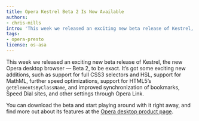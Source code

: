 ```yaml
---
title: Opera Kestrel Beta 2 Is Now Available
authors:
- chris-mills
intro: 'This week we released an exciting new beta release of Kestrel, the new Opera desktop browser - beta 2, to be exact.'
tags:
- opera-presto
license: os-asa
---
```


This week we released an exciting new beta release of Kestrel, the new Opera desktop browser — Beta 2, to be exact. It’s got some exciting new additions, such as support for full CSS3 selectors and HSL, support for MathML, further speed optimizations, support for HTML5’s `getElementsByClassName`, and improved synchronization of bookmarks, Speed Dial sites, and other settings through Opera Link.

You can download the beta and start playing around with it right away, and find more out about its features at the [Opera desktop product page][1].

[1]: https://www.opera.com/products/desktop/next/
